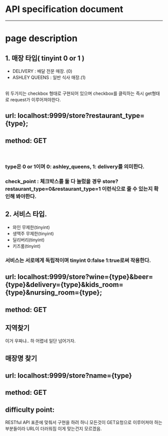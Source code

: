 # API specification document
<hr>

# page description

## 1. 매장 타입( tinyint 0 or 1 )
- DELIVERY  : 배달 전문 매장. (0)
- ASHLEY QUEENS : 일반 식사 매장.(1)
<br>
위 두가지는 checkbox 형태로 구현되어 있으며
checkbox를 클릭하는 즉시 get형태로 request가 이루어져야한다.

## url: localhost:9999/store?restaurant_type={type};
## method: GET
<br>

### type은 0 or 1이며 0: ashley_queens, 1: delivery를 의미한다.

### check_point : 체크박스를 둘 다 눌렀을 경우 store?restaurant_type=0&restaurant_type=1 이런식으로 줄 수 있는지 확인해 봐야한다.

## 2. 서비스 타입.
- 와인 무제한(tinyint)
- 생맥주 무제한(tinyint)
- 딜리버리(tinyint)
- 키즈룸(tinyint)

### 서비스는 서로에게 독립적이며 tinyint 0:false 1:true로써 작용한다.
## url: localhost:9999/store?wine={type}&beer={type}&delivery={type}&kids_room={type}&nursing_room={type};
## method: GET 


## 지역찾기
이거 우짜냐.. 하 어렵네 일단 넘어가자.


## 매장명 찾기<br>

## url: localhost:9999/store?name={type}
## method: GET 


## **difficulty point:**
RESTful API 표준에 맞춰서 구현을 하려 하니 모든것이 GET요청으로 이루어져야 하는 부분들이라 URL이 더러워짐 이게 맞는건지 모르겠음.
